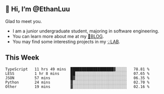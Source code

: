 ## 👋 Hi, I’m @EthanLuu

Glad to meet you.

- I am a junior undergraduate student, majoring in software engineering.
- You can learn more about me at my [📝BLOG](https://blog.ethanloo.cn).
- You may find some interesting projects in my [💡LAB](https://lab.ethanloo.cn).

## This Week
<!--START_SECTION:waka-->
```text
TypeScript   11 hrs 49 mins  ███████████████████▓░░░░░   78.81 % 
LESS         1 hr 8 mins     ██░░░░░░░░░░░░░░░░░░░░░░░   07.65 % 
JSON         57 mins         █▓░░░░░░░░░░░░░░░░░░░░░░░   06.35 % 
Python       24 mins         ▓░░░░░░░░░░░░░░░░░░░░░░░░   02.70 % 
Other        19 mins         ▓░░░░░░░░░░░░░░░░░░░░░░░░   02.16 % 
```
<!--END_SECTION:waka-->
